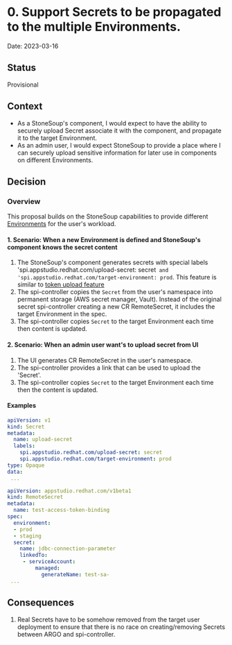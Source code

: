 # 0. Support Secrets to be propagated to the multiple Environments.

Date: 2023-03-16

## Status

Provisional

## Context


* As a StoneSoup's component, I would expect to have the ability to securely upload Secret associate it with the component, and propagate it to the target Environment.
* As an admin user, I would expect StoneSoup to provide a place where I can securely upload sensitive information for later use in components on different Environments.

## Decision

### Overview

This proposal builds on the StoneSoup capabilities to provide different [Environments](https://github.com/redhat-appstudio/book/blob/main/ADR/0008-environment-provisioning.md) for the user's workload.

#### 1. Scenario: When a new Environment is defined and StoneSoup's component knows the secret content

1. The StoneSoup's component generates secrets with special labels 'spi.appstudio.redhat.com/upload-secret: secret` and  'spi.appstudio.redhat.com/target-environment: prod`.   This feature is similar to [token upload feature](https://github.com/redhat-appstudio/service-provider-integration-operator/blob/main/docs/USER.md#uploading-access-token-to-spi-using-kubernetes-secret)
2. The spi-controller copies the `Secret` from the user's namespace into permanent storage (AWS secret manager, Vault). Instead of the original secret spi-controller creating a new CR RemoteSecret, it includes the target Environment in the spec.
3. The spi-controller copies `Secret` to the target Environment each time then content is updated.

#### 2. Scenario: When an admin user want's to upload secret from UI

1. The UI generates CR RemoteSecret in the user's namespace.
2. The spi-controller provides a link that can be used to upload the 'Secret'.
3. The spi-controller copies `Secret` to the target Environment each time then the content is updated.

#### Examples


```yaml
apiVersion: v1
kind: Secret
metadata:
  name: upload-secret
  labels:
    spi.appstudio.redhat.com/upload-secret: secret
    spi.appstudio.redhat.com/target-environment: prod
type: Opaque
data:
 ...
```



```yaml
apiVersion: appstudio.redhat.com/v1beta1
kind: RemoteSecret
metadata:
  name: test-access-token-binding
spec:
  environment:
  - prod
  - staging
  secret:
    name: jdbc-connection-parameter
    linkedTo:
     - serviceAccount:
         managed:
           generateName: test-sa-
 ...
```
## Consequences

1. Real Secrets have to be somehow removed from the target user deployment to ensure that there is no race on creating/removing Secrets between ARGO and spi-controller.
